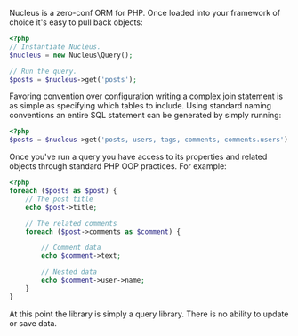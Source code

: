 Nucleus is a zero-conf ORM for PHP. Once loaded into your framework of choice it's easy to pull back objects:

```php
<?php
// Instantiate Nucleus.
$nucleus = new Nucleus\Query();

// Run the query.
$posts = $nucleus->get('posts');
```

Favoring convention over configuration writing a complex join statement is as simple as specifying which tables to include. Using standard naming conventions an entire SQL statement can be generated by simply running:

```php
<?php
$posts = $nucleus->get('posts, users, tags, comments, comments.users')
```

Once you've run a query you have access to its properties and related objects through standard PHP OOP practices. For example:

```php
<?php
foreach ($posts as $post) {
	// The post title
	echo $post->title;

	// The related comments
	foreach ($post->comments as $comment) {

		// Comment data
		echo $comment->text;

		// Nested data
		echo $comment->user->name;
	}
}
```

At this point the library is simply a query library. There is no ability to update or save data.